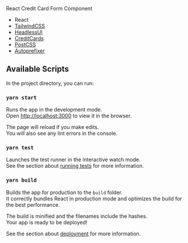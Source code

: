 React Credit Card Form Component

- React
- [TailwindCSS](https://github.com/tailwindlabs/tailwindcss)
- [HeadlessUI](https://headlessui.dev/)
- [CreditCards](https://github.com/bendrucker/creditcards)
- [PostCSS](https://github.com/postcss/postcss)
- [Autoprefixer](https://github.com/postcss/autoprefixer)

## Available Scripts

In the project directory, you can run:

### `yarn start`

Runs the app in the development mode.\
Open [http://localhost:3000](http://localhost:3000) to view it in the browser.

The page will reload if you make edits.\
You will also see any lint errors in the console.

### `yarn test`

Launches the test runner in the interactive watch mode.\
See the section about [running tests](https://facebook.github.io/create-react-app/docs/running-tests) for more information.

### `yarn build`

Builds the app for production to the `build` folder.\
It correctly bundles React in production mode and optimizes the build for the best performance.

The build is minified and the filenames include the hashes.\
Your app is ready to be deployed!

See the section about [deployment](https://facebook.github.io/create-react-app/docs/deployment) for more information.
